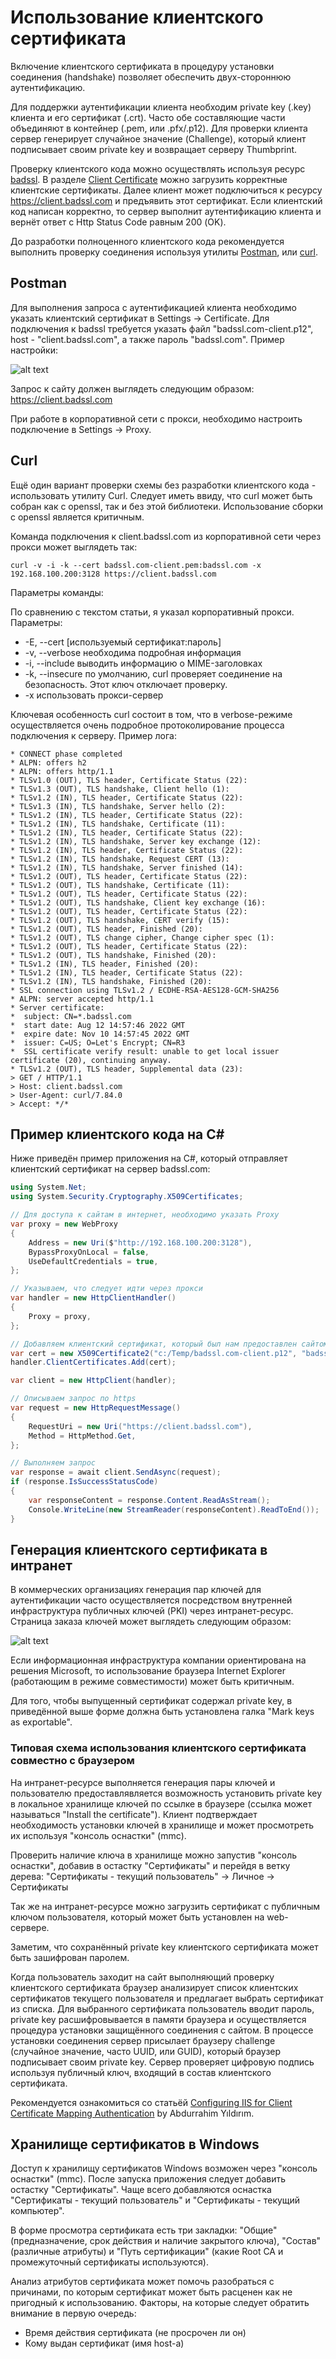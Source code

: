 # Использование клиентского сертификата

Включение клиентского сертификата в процедуру установки соединения (handshake) позволяет обеспечить двух-стороннюю аутентификацию.

Для поддержки аутентификации клиента необходим private key (.key) клиента и его сертификат (.crt). Часто обе составляющие части объединяют в контейнер (.pem, или .pfx/.p12). Для проверки клиента сервер генерирует случайное значение (Challenge), который клиент подписывает своим private key и возвращает серверу Thumbprint.

Проверку клиентского кода можно осуществлять используя ресурс [badssl](https://badssl.com). В разделе [Client Certificate](https://badssl.com/download/) можно загрузить корректные клиентские сертификаты. Далее клиент может подключиться к ресурсу https://client.badssl.com и предъявить этот сертификат. Если клиентский код написан корректно, то сервер выполнит аутентификацию клиента и вернёт ответ с Http Status Code равным 200 (OK).

До разработки полноценного клиентского кода рекомендуется выполнить проверку соединения используя утилиты [Postman](https://www.postman.com/), или [curl](https://curl.se/).

## Postman

Для выполнения запроса с аутентификацией клиента необходимо указать клиентский сертификат в Settings -> Certificate. Для подключения к badssl требуется указать файл "badssl.com-client.p12", host - "client.badssl.com", а также пароль "badssl.com". Пример настройки:

![alt text](./PostmanAddClientCertificate.png "Client certificate's settings for Postman")

Запрос к сайту должен выглядеть следующим образом: https://client.badssl.com

При работе в корпоративной сети с прокси, необходимо настроить подключение в Settings -> Proxy.

## Curl

Ещё один вариант проверки схемы без разработки клиентского кода - использовать утилиту Curl. Следует иметь ввиду, что curl может быть собран как с openssl, так и без этой библиотеки. Использование сборки с openssl является критичным.

Команда подключения к client.badssl.com из корпоративной сети через прокси может выглядеть так:

``` shell
curl -v -i -k --cert badssl.com‐client.pem:badssl.com -x 192.168.100.200:3128 https://client.badssl.com
```

Параметры команды:

По сравнению с текстом статьи, я указал корпоративный прокси. Параметры:

- -E, --cert [используемый сертификат:пароль]
- -v, --verbose необходима подробная информация
- -i, --include выводить информацию о MIME-заголовках
- -k, --insecure по умолчанию, curl проверяет соединение на безопасность. Этот ключ отключает проверку.
- -x использовать прокси-сервер

Ключевая особенность curl состоит в том, что в verbose-режиме осуществляется очень подробное протоколирование процесса подключения к серверу. Пример лога:

``` log
* CONNECT phase completed
* ALPN: offers h2
* ALPN: offers http/1.1
* TLSv1.0 (OUT), TLS header, Certificate Status (22):
* TLSv1.3 (OUT), TLS handshake, Client hello (1):
* TLSv1.2 (IN), TLS header, Certificate Status (22):
* TLSv1.3 (IN), TLS handshake, Server hello (2):
* TLSv1.2 (IN), TLS header, Certificate Status (22):
* TLSv1.2 (IN), TLS handshake, Certificate (11):
* TLSv1.2 (IN), TLS header, Certificate Status (22):
* TLSv1.2 (IN), TLS handshake, Server key exchange (12):
* TLSv1.2 (IN), TLS header, Certificate Status (22):
* TLSv1.2 (IN), TLS handshake, Request CERT (13):
* TLSv1.2 (IN), TLS handshake, Server finished (14):
* TLSv1.2 (OUT), TLS header, Certificate Status (22):
* TLSv1.2 (OUT), TLS handshake, Certificate (11):
* TLSv1.2 (OUT), TLS header, Certificate Status (22):
* TLSv1.2 (OUT), TLS handshake, Client key exchange (16):
* TLSv1.2 (OUT), TLS header, Certificate Status (22):
* TLSv1.2 (OUT), TLS handshake, CERT verify (15):
* TLSv1.2 (OUT), TLS header, Finished (20):
* TLSv1.2 (OUT), TLS change cipher, Change cipher spec (1):
* TLSv1.2 (OUT), TLS header, Certificate Status (22):
* TLSv1.2 (OUT), TLS handshake, Finished (20):
* TLSv1.2 (IN), TLS header, Finished (20):
* TLSv1.2 (IN), TLS header, Certificate Status (22):
* TLSv1.2 (IN), TLS handshake, Finished (20):
* SSL connection using TLSv1.2 / ECDHE-RSA-AES128-GCM-SHA256
* ALPN: server accepted http/1.1
* Server certificate:
*  subject: CN=*.badssl.com
*  start date: Aug 12 14:57:46 2022 GMT
*  expire date: Nov 10 14:57:45 2022 GMT
*  issuer: C=US; O=Let's Encrypt; CN=R3
*  SSL certificate verify result: unable to get local issuer certificate (20), continuing anyway.
* TLSv1.2 (OUT), TLS header, Supplemental data (23):
> GET / HTTP/1.1
> Host: client.badssl.com
> User-Agent: curl/7.84.0
> Accept: */*
```

## Пример клиентского кода на C\#

Ниже приведён пример приложения на C#, который отправляет клиентский сертификат на сервер badssl.com:

``` csharp
using System.Net;
using System.Security.Cryptography.X509Certificates;

// Для доступа к сайтам в интернет, необходимо указать Proxy
var proxy = new WebProxy
{
    Address = new Uri($"http://192.168.100.200:3128"),
    BypassProxyOnLocal = false,
    UseDefaultCredentials = true,
};

// Указываем, что следует идти через прокси
var handler = new HttpClientHandler()
{
    Proxy = proxy,
};

// Добавляем клиентский сертификат, который был нам предоставлен сайтом badssl.com
var cert = new X509Certificate2("c:/Temp/badssl.com-client.p12", "badssl.com");
handler.ClientCertificates.Add(cert);

var client = new HttpClient(handler);

// Описываем запрос по https
var request = new HttpRequestMessage()
{
    RequestUri = new Uri("https://client.badssl.com"),
    Method = HttpMethod.Get,
};

// Выполняем запрос 
var response = await client.SendAsync(request);
if (response.IsSuccessStatusCode)
{
    var responseContent = response.Content.ReadAsStream();
    Console.WriteLine(new StreamReader(responseContent).ReadToEnd());
}
```

## Генерация клиентского сертификата в интранет

В коммерческих организациях генерация пар ключей для аутентификации часто осуществляется посредством внутренней  инфраструктура публичных ключей (PKI) через интранет-ресурс. Страница заказа ключей может выглядеть следующим образом:

![alt text](./CertificateRequest.png "Client certificate request")

Если информационная инфраструктура компании ориентирована на решения Microsoft, то использование браузера Internet Explorer (работающим в режиме совместимости) может быть критичным.

Для того, чтобы выпущенный сертификат содержал private key, в приведённой выше форме должна быть установлена галка "Mark keys as exportable".

### Типовая схема использования клиентского сертификата совместно с браузером

На интранет-ресурсе выполняется генерация пары ключей и пользователю предоставлявляется возможность установить private key в локальное хранилище ключей по ссылке в браузере (ссылка может называться "Install the certificate"). Клиент подтверждает необходимость установки ключей в хранилище и может просмотреть их используя "консоль оснастки" (mmc).

Проверить наличие ключа в хранилище можно запустив "консоль оснастки", добавив в остастку "Сертификаты" и перейдя в ветку дерева: "Сертификаты - текущий пользователь" -> Личное -> Сертификаты

Так же на интранет-ресурсе можно загрузить сертификат с публичным ключом пользователя, который может быть установлен на web-сервере.

Заметим, что сохранённый private key клиентского сертификата может быть зашифрован паролем.

Когда пользователь заходит на сайт выполняющий проверку клиентского сертификата браузер анализирует список клиентских сертификатов текущего пользователя и предлагает выбрать сертификат из списка. Для выбранного сертификата пользователь вводит пароль, private key расшифровывается в памяти браузера и осуществляется процедура установки защищённого соединения с сайтом. В процессе установки соединения сервер присылает браузеру challenge (случайное значение, часто UUID, или GUID), который браузер подписывает своим private key. Сервер проверяет цифровую подпись используя публичный ключ, входящий в состав клиентского сертификата.

Рекомендуется ознакомиться со статьёй [Configuring IIS for Client Certificate Mapping Authentication](https://medium.com/@yildirimabdrhm/configuring-iis-for-client-certificate-mapping-authentication-d7f707506a97) by Abdurrahim Yıldırım.

## Хранилище сертификатов в Windows

Доступ к хранилищу сертификатов Windows возможен через "консоль оснастки" (mmc). После запуска приложения следует добавить остастку "Сертификаты". Чаще всего добавляются оснастка "Сертификаты - текущий пользователь" и "Сертификаты - текущий компьютер".

В форме просмотра сертификата есть три закладки: "Общие" (предназначение, срок действия и наличие закрытого ключа), "Состав" (различные атрибуты) и "Путь сертификации" (какие Root CA и промежуточный сертификаты используются).

Анализ атрибутов сертификата может помочь разобраться с причинами, по которым сертификат может быть расценен как не пригодный к использованию. Факторы, на которые следует обратить внимание в первую очередь:

- Время действия сертификата (не просрочен ли он)
- Кому выдан сертификат (имя host-а)
